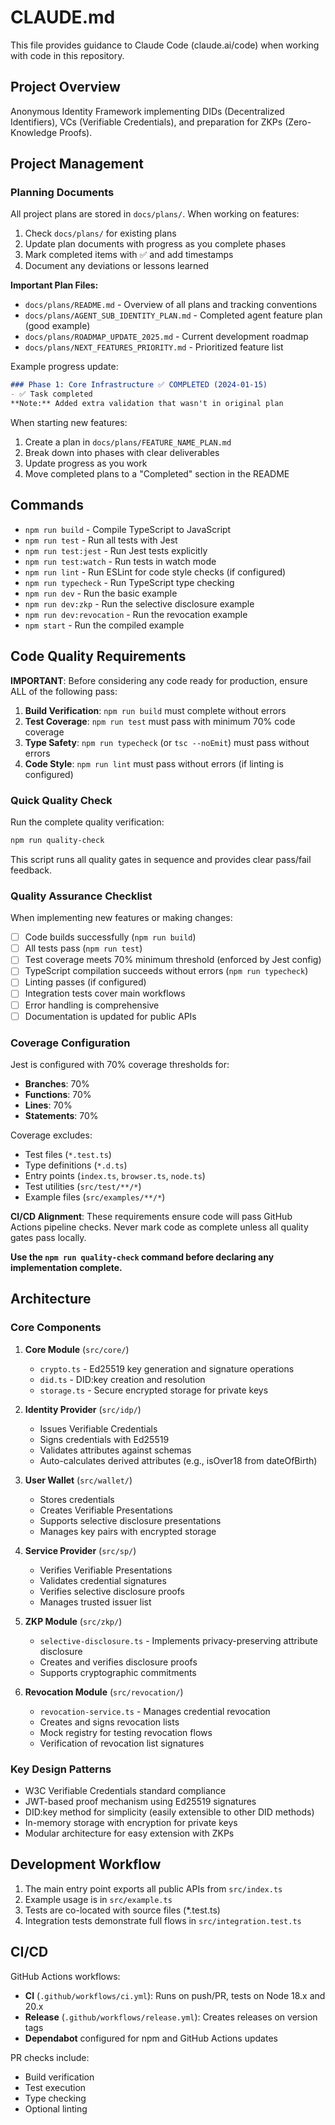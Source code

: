 # CLAUDE.md

This file provides guidance to Claude Code (claude.ai/code) when working with code in this repository.

## Project Overview

Anonymous Identity Framework implementing DIDs (Decentralized Identifiers), VCs (Verifiable Credentials), and preparation for ZKPs (Zero-Knowledge Proofs).

## Project Management

### Planning Documents
All project plans are stored in `docs/plans/`. When working on features:
1. Check `docs/plans/` for existing plans
2. Update plan documents with progress as you complete phases
3. Mark completed items with ✅ and add timestamps
4. Document any deviations or lessons learned

**Important Plan Files:**
- `docs/plans/README.md` - Overview of all plans and tracking conventions
- `docs/plans/AGENT_SUB_IDENTITY_PLAN.md` - Completed agent feature plan (good example)
- `docs/plans/ROADMAP_UPDATE_2025.md` - Current development roadmap
- `docs/plans/NEXT_FEATURES_PRIORITY.md` - Prioritized feature list

Example progress update:
```markdown
### Phase 1: Core Infrastructure ✅ COMPLETED (2024-01-15)
- ✅ Task completed
**Note:** Added extra validation that wasn't in original plan
```

When starting new features:
1. Create a plan in `docs/plans/FEATURE_NAME_PLAN.md`
2. Break down into phases with clear deliverables
3. Update progress as you work
4. Move completed plans to a "Completed" section in the README

## Commands

- `npm run build` - Compile TypeScript to JavaScript
- `npm run test` - Run all tests with Jest
- `npm run test:jest` - Run Jest tests explicitly
- `npm run test:watch` - Run tests in watch mode
- `npm run lint` - Run ESLint for code style checks (if configured)
- `npm run typecheck` - Run TypeScript type checking
- `npm run dev` - Run the basic example
- `npm run dev:zkp` - Run the selective disclosure example
- `npm run dev:revocation` - Run the revocation example
- `npm start` - Run the compiled example

## Code Quality Requirements

**IMPORTANT**: Before considering any code ready for production, ensure ALL of the following pass:

1. **Build Verification**: `npm run build` must complete without errors
2. **Test Coverage**: `npm run test` must pass with minimum 70% code coverage
3. **Type Safety**: `npm run typecheck` (or `tsc --noEmit`) must pass without errors
4. **Code Style**: `npm run lint` must pass without errors (if linting is configured)

### Quick Quality Check

Run the complete quality verification:
```bash
npm run quality-check
```

This script runs all quality gates in sequence and provides clear pass/fail feedback.

### Quality Assurance Checklist

When implementing new features or making changes:

- [ ] Code builds successfully (`npm run build`)
- [ ] All tests pass (`npm run test`)
- [ ] Test coverage meets 70% minimum threshold (enforced by Jest config)
- [ ] TypeScript compilation succeeds without errors (`npm run typecheck`)
- [ ] Linting passes (if configured)
- [ ] Integration tests cover main workflows
- [ ] Error handling is comprehensive
- [ ] Documentation is updated for public APIs

### Coverage Configuration

Jest is configured with 70% coverage thresholds for:
- **Branches**: 70%
- **Functions**: 70% 
- **Lines**: 70%
- **Statements**: 70%

Coverage excludes:
- Test files (`*.test.ts`)
- Type definitions (`*.d.ts`)
- Entry points (`index.ts`, `browser.ts`, `node.ts`)
- Test utilities (`src/test/**/*`)
- Example files (`src/examples/**/*`)

**CI/CD Alignment**: These requirements ensure code will pass GitHub Actions pipeline checks. Never mark code as complete unless all quality gates pass locally.

**Use the `npm run quality-check` command before declaring any implementation complete.**

## Architecture

### Core Components

1. **Core Module** (`src/core/`)
   - `crypto.ts` - Ed25519 key generation and signature operations
   - `did.ts` - DID:key creation and resolution
   - `storage.ts` - Secure encrypted storage for private keys

2. **Identity Provider** (`src/idp/`)
   - Issues Verifiable Credentials
   - Signs credentials with Ed25519
   - Validates attributes against schemas
   - Auto-calculates derived attributes (e.g., isOver18 from dateOfBirth)

3. **User Wallet** (`src/wallet/`)
   - Stores credentials
   - Creates Verifiable Presentations
   - Supports selective disclosure presentations
   - Manages key pairs with encrypted storage

4. **Service Provider** (`src/sp/`)
   - Verifies Verifiable Presentations
   - Validates credential signatures
   - Verifies selective disclosure proofs
   - Manages trusted issuer list

5. **ZKP Module** (`src/zkp/`)
   - `selective-disclosure.ts` - Implements privacy-preserving attribute disclosure
   - Creates and verifies disclosure proofs
   - Supports cryptographic commitments

6. **Revocation Module** (`src/revocation/`)
   - `revocation-service.ts` - Manages credential revocation
   - Creates and signs revocation lists
   - Mock registry for testing revocation flows
   - Verification of revocation list signatures

### Key Design Patterns

- W3C Verifiable Credentials standard compliance
- JWT-based proof mechanism using Ed25519 signatures
- DID:key method for simplicity (easily extensible to other DID methods)
- In-memory storage with encryption for private keys
- Modular architecture for easy extension with ZKPs

## Development Workflow

1. The main entry point exports all public APIs from `src/index.ts`
2. Example usage is in `src/example.ts`
3. Tests are co-located with source files (*.test.ts)
4. Integration tests demonstrate full flows in `src/integration.test.ts`

## CI/CD

GitHub Actions workflows:
- **CI** (`.github/workflows/ci.yml`): Runs on push/PR, tests on Node 18.x and 20.x
- **Release** (`.github/workflows/release.yml`): Creates releases on version tags
- **Dependabot** configured for npm and GitHub Actions updates

PR checks include:
- Build verification
- Test execution
- Type checking
- Optional linting